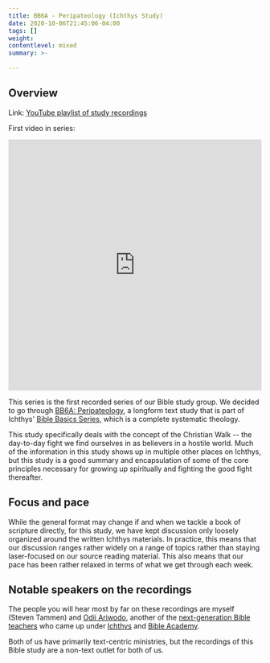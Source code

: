 ```yaml
---
title: BB6A - Peripateology (Ichthys Study)
date: 2020-10-06T21:45:06-04:00
tags: []
weight: 
contentlevel: mixed
summary: >-
   
---
```


## Overview

Link: [YouTube playlist of study recordings](https://www.youtube.com/playlist?list=PLcqAebKsBWy9NzEhpik-IyU9jycIOw1e9)


First video in series:

<iframe width="100%" height="500" src="https://www.youtube.com/embed/kmzv2hcQUqs?list=PLcqAebKsBWy9NzEhpik-IyU9jycIOw1e9" frameborder="0" allow="accelerometer; autoplay; encrypted-media; gyroscope; picture-in-picture" allowfullscreen></iframe>

This series is the first recorded series of our Bible study group. We decided to go through [BB6A: Peripateology](https://ichthys.com/6A-Peripateo.htm), a longform text study that is part of Ichthys' [Bible Basics Series](https://ichthys.com/Bible-Basics-Home-Page.htm), which is a complete systematic theology.

This study specifically deals with the concept of the Christian Walk -- the day-to-day fight we find ourselves in as believers in a hostile world. Much of the information in this study shows up in multiple other places on Ichthys, but this study is a good summary and encapsulation of some of the core principles necessary for growing up spiritually and fighting the good fight thereafter.

## Focus and pace

While the general format may change if and when we tackle a book of scripture directly, for this study, we have kept discussion only loosely organized around the written Ichthys materials. In practice, this means that our discussion ranges rather widely on a range of topics rather than staying laser-focused on our source reading material. This also means that our pace has been rather relaxed in terms of what we get through each week.

## Notable speakers on the recordings

The people you will hear most by far on these recordings are myself (Steven Tammen) and [Odii Ariwodo](/links/#writings-from-the-desk-of-odii-ariwodo), another of the [next-generation Bible teachers](/links/#next-generation-options) who came up under [Ichthys](https://ichthys.com/) and [Bible Academy](https://www.youtube.com/channel/UCkp-J7VPT7NcwmuiNfD2fkg/playlists).

Both of us have primarily text-centric ministries, but the recordings of this Bible study are a non-text outlet for both of us.

